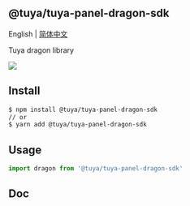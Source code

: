 ## @tuya/tuya-panel-dragon-sdk

English | [简体中文](./README-zh_CN.md)

Tuya dragon library

[![](https://img.shields.io/npm/v/@tuya/tuya-panel-dragon-sdk/latest.svg)](https://www.npmjs.com/package/@tuya/tuya-panel-dragon-sdk)

## Install

```sh
$ npm install @tuya/tuya-panel-dragon-sdk
// or
$ yarn add @tuya/tuya-panel-dragon-sdk
```

## Usage

```js
import dragon from '@tuya/tuya-panel-dragon-sdk'
```

## Doc
